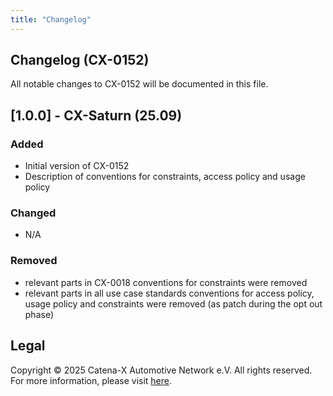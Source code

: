 ```yaml
---
title: "Changelog"
---
```


## Changelog (CX-0152)

All notable changes to CX-0152 will be documented in this file.

## [1.0.0] - CX-Saturn (25.09)

### Added

- Initial version of CX-0152
- Description of conventions for constraints, access policy and usage policy

### Changed

- N/A

### Removed

- relevant parts in CX-0018 conventions for constraints were removed
- relevant parts in all use case standards conventions for access policy, usage policy and constraints were removed (as patch during the opt out phase)

## Legal

Copyright © 2025 Catena-X Automotive Network e.V. All rights reserved. For more information, please visit [here](/copyright).
